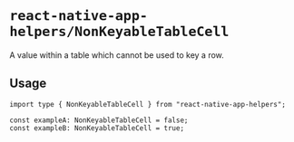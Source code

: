 # `react-native-app-helpers/NonKeyableTableCell`

A value within a table which cannot be used to key a row.

## Usage

```tsx
import type { NonKeyableTableCell } from "react-native-app-helpers";

const exampleA: NonKeyableTableCell = false;
const exampleB: NonKeyableTableCell = true;
```
